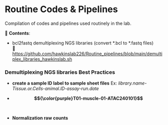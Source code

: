 # Routine Codes & Pipelines
Compilation of codes and pipelines used routinely in the lab. <br />

:large_orange_diamond: **Contents**:  <br />

* bcl2fastq demultiplexing NGS libraries (convert  *.bcl to *.fastq files)  <br />
:link: https://github.com/hawkinslab226/Routine_pipelines/blob/main/demultiplex_libraries_hawkinslab.sh 

### Demultiplexing NGS libraries Best Practices <br />
 - **create a sample ID label to sample sheet files** Ex: *library.name-Tissue.or.Cells-animal.ID-assay-run.date* <br />
 
 -  **$${\color{purple}T01-muscle-01-ATAC240101}$$**  <br />

 * #### Normalization raw counts  <br />



